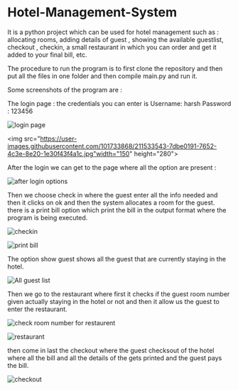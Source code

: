 # Hotel-Management-System

It is a python project which can be used for hotel management such as : allocating rooms, adding details of guest , showing the available guestlist, checkout , checkin, a small restaurant in which you can order and get it added to your final bill, etc.

The procedure to run the program is to first clone the repository and then put all the files in one folder and then compile main.py and run it. 

Some screenshots of the program are :

The login page : the credentials you can enter is
Username: harsh
Password : 123456

![login page](https://user-images.githubusercontent.com/101733868/211533543-7dbe0191-7652-4c3e-8e20-1e30f43f4a1c.jpg)

<img src="https://user-images.githubusercontent.com/101733868/211533543-7dbe0191-7652-4c3e-8e20-1e30f43f4a1c.jpg"width="150" height="280">

After the login we can get to the page where all the option are present :

![after login options](https://user-images.githubusercontent.com/101733868/211534027-895f0d05-0581-4200-8405-33d4341612d9.jpg)

Then we choose check in where the guest enter all the info needed and then it clicks on ok and then the system allocates a room for the guest. 
there is a print bill option which print the bill in the output format where the program is being executed. 

![checkin](https://user-images.githubusercontent.com/101733868/211534726-22bf0a73-468a-4be0-abda-c7a60d75ba7c.jpg)

![print bill](https://user-images.githubusercontent.com/101733868/211534765-be263539-6f92-485b-9157-49a1af6288b1.jpg)

The option show guest shows all the guest that are currently staying in the hotel.

![All guest list](https://user-images.githubusercontent.com/101733868/211534932-10fd9e15-2ffd-4195-8acc-767a1d7df356.jpg)

Then we go to the restaurant where first it checks if the guest room number given actually staying in the hotel or not and then it allow us the guest to enter the restaurant.

![check room number for restaurent](https://user-images.githubusercontent.com/101733868/211535302-a341c156-1413-4636-b2dc-1add7d1fa9c5.jpg)

![restaurant](https://user-images.githubusercontent.com/101733868/211535319-3e2ac6ff-b3c9-4c60-aadb-9648667f91bd.jpg)

then come in last the checkout where the guest checksout of the hotel where all the bill and all the details of the gets printed and the guest pays the bill.

![checkout](https://user-images.githubusercontent.com/101733868/211535600-dff8cb90-a059-446c-a82c-c0c9ce976a98.jpg)





